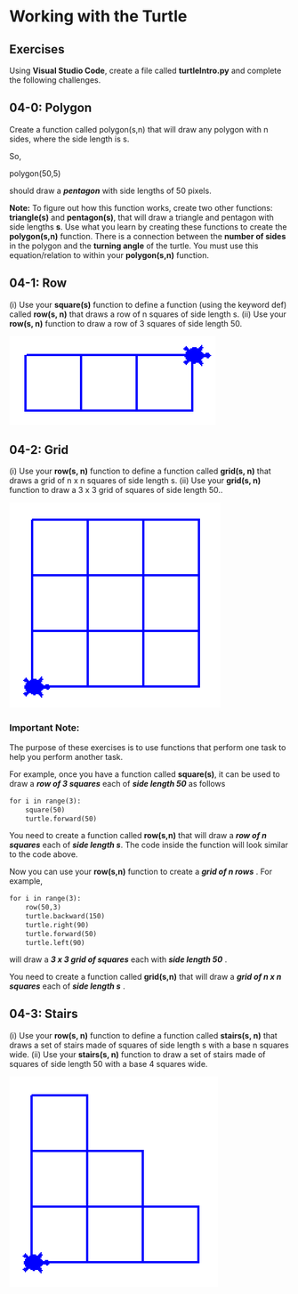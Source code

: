 # Working with the Turtle

## Exercises

Using **Visual Studio Code**, create a file called **turtleIntro.py** and complete the following challenges.

## 04-0:  Polygon
Create a function called polygon(s,n) that will draw any polygon with n sides, where the side length is s.

So,

polygon(50,5)

should draw a ***pentagon*** with side lengths of 50 pixels.

**Note:**  To figure out how this function works, create two other functions:  **triangle(s)** and **pentagon(s)**, that will draw a triangle and pentagon with side lengths **s**.  Use what you learn by creating these functions to create the **polygon(s,n)** function.  There is a connection between the **number of sides** in the polygon and the **turning angle** of the turtle.  You must use this equation/relation to within your **polygon(s,n)** function.

## 04-1:  Row

(i) Use your **square(s)** function to define a function (using the keyword def) called **row(s, n)** that draws a row of n squares of side length s.  (ii) Use your **row(s, n)** function to draw a row of 3 squares of side length 50.

![](row.png)

## 04-2:  Grid 

(i) Use your **row(s, n)** function to define a function called **grid(s, n)** that draws a grid of n x n squares of side length s.  (ii) Use your **grid(s, n)** function to draw a 3 x 3 grid of squares of side length 50..

![](grid.png)

### Important Note:

The purpose of these exercises is to use functions that perform one task to help you perform another task.

For example, once you have a function called **square(s)**, it can be used to draw a ***row of 3 squares*** each of ***side length 50*** as follows

```python3
for i in range(3):
    square(50)
    turtle.forward(50)
```

You need to create a function called **row(s,n)** that will draw a ***row of n squares*** each of ***side length s***.  The code inside the function will look similar to the code above.

Now you can use your **row(s,n)** function to create a ***grid of n rows*** .  For example,

```python3
for i in range(3):
    row(50,3)
    turtle.backward(150)
    turtle.right(90)
    turtle.forward(50)
    turtle.left(90)
```

will draw a ***3 x 3 grid of squares*** each with ***side length 50*** .

You need to create a function called **grid(s,n)** that will draw a ***grid of n x n squares*** each of ***side length s*** .

## 04-3:  Stairs

(i) Use your **row(s, n)** function to define a function called **stairs(s, n)** that draws a set of stairs made of squares of side length s with a base n squares wide.  (ii) Use your **stairs(s, n)** function to draw a set of stairs made of squares of side length 50 with a base 4 squares wide.

![](stairs.png)
